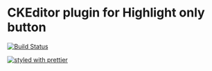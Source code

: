 # CKEditor plugin for Highlight only button
[![Build Status](https://travis-ci.org/PolicyStat/ckeditor-plugin-highlight-button.svg?branch=master)](https://travis-ci.org/PolicyStat/ckeditor-plugin-highlight-button)

[![styled with prettier](https://img.shields.io/badge/styled_with-prettier-ff69b4.svg)](https://github.com/prettier/prettier)

